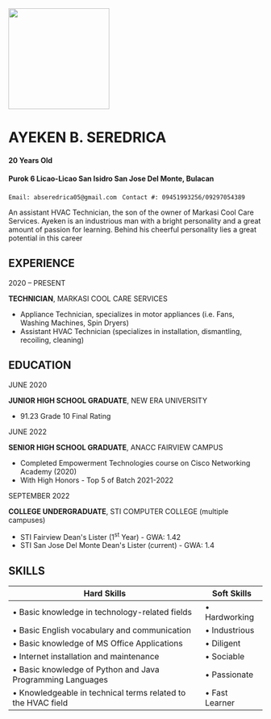 <img src="https://github.com/Seretrigodz/app-dev/assets/169608532/de1e6aa3-8a3f-418c-a255-376d12b81cfa" width="200" height="200">

# AYEKEN B. SEREDRICA


#### 20 Years Old
#### Purok 6 Licao-Licao San Isidro San Jose Del Monte, Bulacan
``` Email: abseredrica05@gmail.com ```
``` Contact #: 09451993256/09297054389```

An assistant HVAC Technician, the son of the owner of Markasi Cool Care Services. 
Ayeken is an industrious man with a bright personality and a great amount of passion for learning. 
Behind his cheerful personality lies a great potential in this career

## EXPERIENCE
2020 – PRESENT

**TECHNICIAN**, MARKASI COOL CARE SERVICES

- Appliance Technician, specializes in motor appliances (i.e. Fans, Washing Machines, Spin Dryers)
- Assistant HVAC Technician (specializes in installation, dismantling, recoiling, cleaning)

## EDUCATION
JUNE 2020 

**JUNIOR HIGH SCHOOL GRADUATE**, NEW ERA UNIVERSITY

- 91.23 Grade 10 Final Rating

JUNE 2022

**SENIOR HIGH SCHOOL GRADUATE**, ANACC FAIRVIEW CAMPUS

- Completed Empowerment Technologies course on Cisco Networking Academy (2020)
- With High Honors - Top 5 of Batch 2021-2022

SEPTEMBER 2022

**COLLEGE UNDERGRADUATE**, STI COMPUTER COLLEGE (multiple campuses)

- STI Fairview Dean's Lister (1<sup>st</sup> Year) - GWA: 1.42
- STI San Jose Del Monte Dean's Lister (current) - GWA: 1.4

## SKILLS

| Hard Skills | Soft Skills |
| ----------- | ----------- |
|•	Basic knowledge in technology-related fields | •	Hardworking 
•	Basic English vocabulary and communication | •	Industrious
•	Basic knowledge of MS Office Applications | •	Diligent
•	Internet installation and maintenance | •	Sociable
•	Basic knowledge of Python and Java Programming Languages | •	Passionate
•	Knowledgeable in technical terms related to the HVAC field | •	Fast Learner
